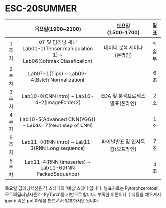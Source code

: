 # ESC-20SUMMER

||목요일(1900~2100)|토요일(1500~1700)|발표|
|:--:|:----------------:|:-----------------:|:--:|
|1주차|OT 및 딥러닝 세션 <br> Lab01-1(Tensor manipulation 1) ~ <br> Lab06(Softmax Classfication)|데이터 분석 세미나(온라인)|학술부|
|2주차|Lab07-1(Tips) ~ Lab09-4(Batch Normalization)||6조|
|3주차|Lab10-0(CNN intro) ~ Lab10-4-2(ImageFolder2)|EDA 및 분석프로세스 발표(온라인)|2조|
|4주차|Lab10-5(Advanced CNN(VGG)) ~ Lab10-7(Next step of CNN)||1조|
|5주차|Lab11-0(RNN intro) ~ Lab11-3(RNN Long sequence)|파이널발표 및 연사특강(오프라인)|7조|
|6주차|Lab11-4(RNN timeseries) ~ Lab11-6(RNN PackedSequence)||4조|

목요일 딥러닝세션은 각 스터디의 '예습'스터디 입니다.
발표자료는 Pytorchzerotoall, 모두의딥러닝시즌2 - PyTorch를 기반으로 합니다.
부족한 이론이나 수식등을 채우셔서 ipynb 혹은 ppt 파일을 만드셔서 발표하시면 됩니다.
